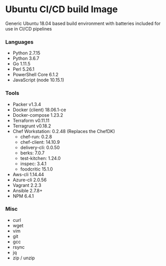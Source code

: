 # Ubuntu CI/CD build Image

Generic Ubuntu 18.04 based build environment with batteries included for use in CI/CD pipelines

### Languages
- Python 2.7.15
- Python 3.6.7
- Go 1.11.5
- Perl 5.26.1
- PowerShell Core 6.1.2
- JavaScript (node 10.15.1)

### Tools 
- Packer v1.3.4
- Docker (client) 18.06.1-ce
- Docker-compose 1.23.2
- Terraform v0.11.11
- Terragrunt v0.18.2
- Chef Workstation: 0.2.48 (Replaces the ChefDK)
  - chef-run: 0.2.8
  - chef-client: 14.10.9
  - delivery-cli: 0.0.50
  - berks: 7.0.7
  - test-kitchen: 1.24.0
  - inspec: 3.4.1
  - foodcritic 15.1.0
- Aws-cli 1.14.44
- Azure-cli 2.0.56
- Vagrant 2.2.3
- Ansible 2.7.8+
- NPM 6.4.1

### Misc
- curl
- wget
- vim
- git
- gcc
- rsync
- jq
- zip / unzip
